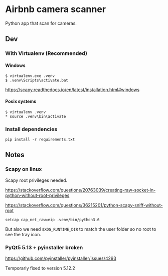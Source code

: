 # Airbnb camera scanner

Python app that scan for cameras.

## Dev

### With Virtualenv (Recommended)

#### Windows

```
$ virtualenv.exe .venv
$ .venv\Scripts\activate.bat
```

https://scapy.readthedocs.io/en/latest/installation.html#windows

#### Posix systems

```
$ virtualenv .venv
* source .venv\bin\activate
```

### Install dependencies

```
pip install -r requirements.txt
```

## Notes

### Scapy on linux

Scapy root privileges needed.

https://stackoverflow.com/questions/20763039/creating-raw-socket-in-python-without-root-privileges

https://stackoverflow.com/questions/36215201/python-scapy-sniff-without-root

```
setcap cap_net_raw=eip .venv/bin/python3.6
```

But also we need `$XDG_RUNTIME_DIR` to match the user folder so no root to see the tray icon.

### PyQt5 5.13 + pyinstaller broken

https://github.com/pyinstaller/pyinstaller/issues/4293

Temporarly fixed to version 5.12.2
